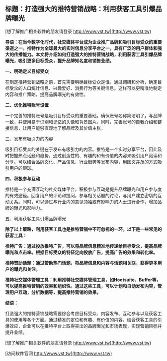 ## **标题：打造强大的推特营销战略：利用获客工具引爆品牌曝光**

[想了解推广相关软件的朋友请登录 http://www.vst.tw](http://www.vst.tw)

**导语：在当今数字化时代，社交媒体平台成为企业推广品牌和吸引目标受众的重要渠道之一。推特作为全球最大的实时信息分享平台之一，具有广泛的用户群体和强大的传播能力。本文将介绍如何打造强大的推特营销战略，利用获客工具引爆品牌曝光，吸引更多目标受众，提升品牌知名度和销售业绩。**

**一、明确定义目标受众**

在制定推特营销战略之前，首先需要明确目标受众是谁。通过调研和分析，确定目标受众的人口统计信息、兴趣爱好、消费行为等关键信息。这样可以更精准地制定内容和推广策略，提高品牌曝光的有效性。

**二、优化推特账号设置**

一个完善的推特账号是吸引目标受众的重要基础。确保账号名称简洁明了，与品牌一致，并使用易于识别和记忆的头像和背景图片。同时，完善账号的自我介绍和链接信息，让用户能够直观地了解品牌及其价值主张。

三、发布有吸引力的内容

吸引目标受众的关键在于发布有吸引力的内容。推特是一个实时分享平台，因此及时把握热点话题和趋势，通过创造性的、有趣的和有价值的内容来吸引用户阅读和分享。可以结合品牌文化、产品信息、行业趋势等发布内容，用图文并茂的方式吸引用户的眼球。

**四、积极参与互动**

推特是一个充满互动的社交媒体平台，积极参与互动是提升品牌曝光和用户参与度的有效途径。回复用户的评论和提问，参与相关话题的讨论，与用户建立密切的互动关系。同时，可以通过与行业内的意见领袖或有影响力的人士进行合作，增加品牌的曝光和影响力。

五、利用获客工具引爆品牌曝光

**除了以上策略，利用获客工具也是推特营销中不可忽视的一环。以下是一些常见的获客工具：**

**推特广告：通过投放推特广告，可以将品牌信息精准地传递给目标受众，提高品牌曝光和点击率。根据目标受众的特征定向投放广告，提高广告的效果和转化率。**

**推特赞助话题：通过赞助热门话题，将品牌信息和内容与话题相关联，获得更多用户的曝光和关注。**

**推特社交媒体管理工具：利用推特社交媒体管理工具，如Hootsuite、Buffer等，可以提高推特营销的效率和组织性。通过这些工具，可以计划和自动发布内容，管理用户互动，分析数据等，提高推特营销的效果。**

**结语：**

打造强大的推特营销战略需要综合考虑目标受众、内容发布、互动参与以及获客工具的使用等各个方面。通过精准的定位和有趣、有价值的内容，结合获客工具的引爆效应，企业可以在推特平台上取得突出的品牌曝光和市场表现，实现营销目标并提升业绩。

[想了解推广相关软件的朋友请登录 http://www.vst.tw](http://www.vst.tw)


[访问软件官网 http://www.vst.tw](http://www.vst.tw)
